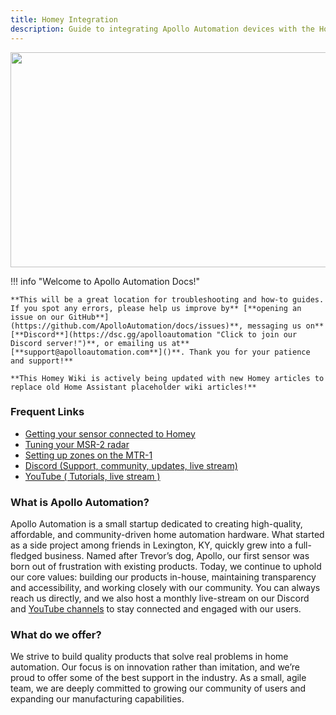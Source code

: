 ```yaml
---
title: Homey Integration
description: Guide to integrating Apollo Automation devices with the Homey smart home platform.
---
```

<img height="344" width="900" src="https://imagedelivery.net/VXI8oYYsJOyBOIySOviPCQ/4e7161b4-573c-40fa-0465-648a99bafe00/public" />

!!! info "Welcome to Apollo Automation Docs!"

    **This will be a great location for troubleshooting and how-to guides. If you spot any errors, please help us improve by** [**opening an issue on our GitHub**](https://github.com/ApolloAutomation/docs/issues)**, messaging us on** [**Discord**](https://dsc.gg/apolloautomation "Click to join our Discord server!")**, or emailing us at** [**support@apolloautomation.com**]()**. Thank you for your patience and support!**

    **This Homey Wiki is actively being updated with new Homey articles to replace old Home Assistant placeholder wiki articles!**

### Frequent Links

* [Getting your sensor connected to Homey](https://wiki.apolloautomation.com/products/general/setup/getting-started/ "Getting Started with Homey!")
* [Tuning your MSR-2 radar](https://wiki.apolloautomation.com/products/general/calibrating-and-updating/mmwave-videos/)
* [Setting up zones on the MTR-1](https://wiki.apolloautomation.com/products/mtr1/setup/zones-hlk/ "MTR-1 Zone Setup with HLK app")
* [Discord (Support, community, updates, live stream)](https://discord.gg/F3RZGPcuzV "Join the discord now!")
* <a href="https://www.youtube.com/@ApolloAutomation" title="Check out our Youtube channel!" target="_blank" rel="noopener">YouTube ( Tutorials, live stream )</a>

### What is Apollo Automation?

Apollo Automation is a small startup dedicated to creating high-quality, affordable, and community-driven home automation hardware. What started as a side project among friends in Lexington, KY, quickly grew into a full-fledged business. Named after Trevor’s dog, Apollo, our first sensor was born out of frustration with existing products. Today, we continue to uphold our core values: building our products in-house, maintaining transparency and accessibility, and working closely with our community. You can always reach us directly, and we also host a monthly live-stream on our Discord and <a href="https://www.youtube.com/@ApolloAutomation/streams" target="_blank" rel="noreferrer nofollow noopener">YouTube channels</a> to stay connected and engaged with our users.

### What do we offer?

We strive to build quality products that solve real problems in home automation. Our focus is on innovation rather than imitation, and we’re proud to offer some of the best support in the industry. As a small, agile team, we are deeply committed to growing our community of users and expanding our manufacturing capabilities.